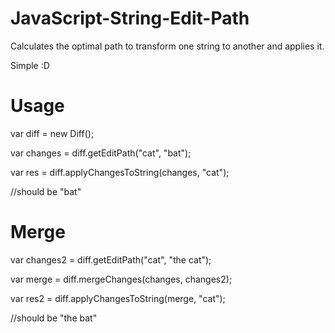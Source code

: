 JavaScript-String-Edit-Path
===========================

Calculates the optimal path to transform one string to another and applies it.

Simple :D

Usage
===========================

var diff = new Diff();

var changes = diff.getEditPath("cat", "bat");

var res = diff.applyChangesToString(changes, "cat");

//should be "bat"

Merge
===========================
var changes2 = diff.getEditPath("cat", "the cat");

var merge = diff.mergeChanges(changes, changes2);

var res2 = diff.applyChangesToString(merge, "cat");

//should be "the bat"

